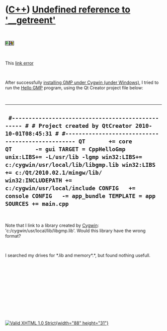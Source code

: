 



 

 

 

 

 

([C++](Cpp.htm)) [Undefined reference to '\_\_getreent'](CppLinkErrorUndefinedReferenceTo__getreent.htm)
========================================================================================================

 

![Qt Creator](PicQtCreator.png)![Windows](PicWindows.png)

 

This [link error](CppLinkError.htm)

 

After successfully [installing GMP under Cygwin (under
Windows)](CppGmpInstallCygwin.htm), I tried to run the [Hello
GMP](CppHelloGmp.htm) program, using the Qt Creator project file below:

 

  ----------------------------------------------------------------------------------------------------------------------------------------------------------------------------------------------------------------------------------------------------------------------------------------------------------------------------------------------------------------------------------------------------------------------------------------------------------------------------
  ` #------------------------------------------------- # # Project created by QtCreator 2010-10-01T08:45:31 # #------------------------------------------------- QT       += core QT       -= gui TARGET = CppHelloGmp unix:LIBS+= -L/usr/lib -lgmp win32:LIBS+= c:/cygwin/usr/local/lib/libgmp.lib win32:LIBS += c:/Qt/2010.02.1/mingw/lib/ win32:INCLUDEPATH += c:/cygwin/usr/local/include CONFIG   += console CONFIG   -= app_bundle TEMPLATE = app SOURCES += main.cpp`
  ----------------------------------------------------------------------------------------------------------------------------------------------------------------------------------------------------------------------------------------------------------------------------------------------------------------------------------------------------------------------------------------------------------------------------------------------------------------------------

 

Note that I link to a library created by [Cygwin](CppCygwin.htm):
'c:/cygwin/usr/local/lib/libgmp.lib'. Would this library have the wrong
format?

 

I searched my drives for \*.lib and memory\*.\*, but found nothing
usefull.

 

 

 

 

 





 

[![Valid XHTML 1.0 Strict](valid-xhtml10.png){width="88"
height="31"}](http://validator.w3.org/check?uri=referer)
